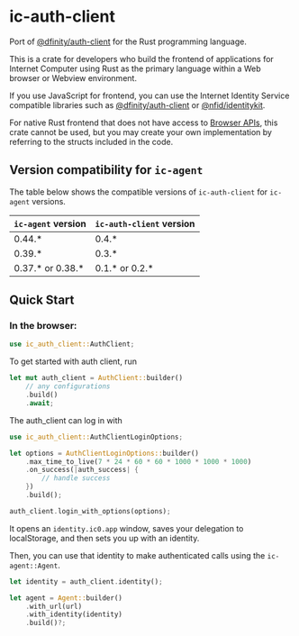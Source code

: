 # ic-auth-client

Port of [@dfinity/auth-client](https://www.npmjs.com/package/@dfinity/auth-client) for the Rust programming language.

This is a crate for developers who build the frontend of applications for Internet Computer using Rust as the primary language within a Web browser or Webview environment.

If you use JavaScript for frontend, you can use the Internet Identity Service compatible libraries such as [@dfinity/auth-client](https://www.npmjs.com/package/@dfinity/auth-client) or [@nfid/identitykit](https://www.npmjs.com/package/@nfid/identitykit).

For native Rust frontend that does not have access to [Browser APIs](https://developer.mozilla.org/en-US/docs/Learn/JavaScript/Client-side_web_APIs/Introduction#apis_in_client-side_javascript), this crate cannot be used, but you may create your own implementation by referring to the structs included in the code.

## Version compatibility for `ic-agent`

The table below shows the compatible versions of `ic-auth-client` for `ic-agent` versions.

| `ic-agent` version | `ic-auth-client` version |
| ------------------ | ------------------------ |
| 0.44.\*            | 0.4.\*                   |
| 0.39.\*            | 0.3.\*                   |
| 0.37.\* or 0.38.\* | 0.1.\* or 0.2.\*         |

## Quick Start

### In the browser:

```rust
use ic_auth_client::AuthClient;
```

To get started with auth client, run

```rust
let mut auth_client = AuthClient::builder()
    // any configurations
    .build()
    .await;
```

The auth_client can log in with

```rust
use ic_auth_client::AuthClientLoginOptions;

let options = AuthClientLoginOptions::builder()
    .max_time_to_live(7 * 24 * 60 * 60 * 1000 * 1000 * 1000)
    .on_success(|auth_success| {
        // handle success
    })
    .build();

auth_client.login_with_options(options);
```

It opens an `identity.ic0.app` window, saves your delegation to localStorage, and then sets you up with an identity.

Then, you can use that identity to make authenticated calls using the `ic-agent::Agent`.

```rust
let identity = auth_client.identity();

let agent = Agent::builder()
    .with_url(url)
    .with_identity(identity)
    .build()?;
```

